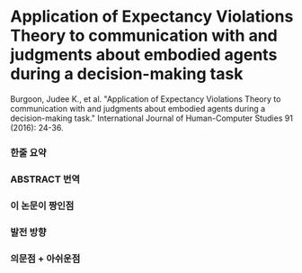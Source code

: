 # Application of Expectancy Violations Theory to communication with and judgments about embodied agents during a decision-making task

Burgoon, Judee K., et al. "Application of Expectancy Violations Theory to communication with and judgments about embodied agents during a decision-making task." International Journal of Human-Computer Studies 91 (2016): 24-36.

### 한줄 요약

### ABSTRACT 번역

### 이 논문이 짱인점

### 발전 방향

### 의문점 + 아쉬운점




